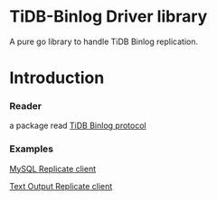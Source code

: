 # TiDB-Binlog Driver library

A pure go library to handle TiDB Binlog replication.

# Introduction

### Reader 

a package read [TiDB Binlog protocol](../binlog_proto/proto)

### Examples

[MySQL Replicate client](./example/mysql)

[Text Output Replicate client](./example/print)